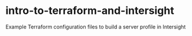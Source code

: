 # intro-to-terraform-and-intersight
Example Terraform configuration files to build a server profile in Intersight
